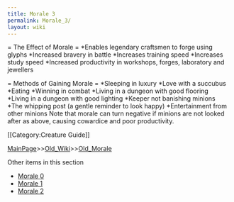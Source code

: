 ```yaml
---
title: Morale 3
permalink: Morale_3/
layout: wiki
---
```

= The Effect of Morale =
*Enables legendary craftsmen to forge using glyphs
*Increased bravery in battle
*Increases training speed
*Increases study speed
*Increased productivity in workshops, forges, laboratory and jewellers

= Methods of Gaining Morale =
*Sleeping in luxury
*Love with a succubus
*Eating
*Winning in combat
*Living in a dungeon with good flooring
*Living in a dungeon with good lighting
*Keeper not banishing minions
*The whipping post (a gentle reminder to look happy)
*Entertainment from other minions
 Note that morale can turn negative if minions are not looked after as above, causing cowardice and poor productivity.

[[Category:Creature Guide]]

[MainPage](/keeperrl_wiki/ "wikilink")>>[Old_Wiki](/keeperrl_wiki/Old_Wiki "wikilink")>>[Old_Morale](/keeperrl_wiki/Old_Morale "wikilink")

Other items in this section
-    [Morale 0](/keeperrl_wiki/Morale_0 "wikilink")
-    [Morale 1](/keeperrl_wiki/Morale_1 "wikilink")
-    [Morale 2](/keeperrl_wiki/Morale_2 "wikilink")
